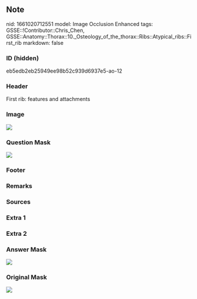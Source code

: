 ## Note
nid: 1661020712551
model: Image Occlusion Enhanced
tags: GSSE::!Contributor::Chris_Chen, GSSE::Anatomy::Thorax::10._Osteology_of_the_thorax::Ribs::Atypical_ribs::First_rib
markdown: false

### ID (hidden)
eb5edb2eb25949ee98b52c939d6937e5-ao-12

### Header
First rib: features and attachments

### Image
<img src="tmpno7ytnbq.png">

### Question Mask
<img src="eb5edb2eb25949ee98b52c939d6937e5-ao-12-Q.svg">

### Footer


### Remarks


### Sources


### Extra 1


### Extra 2


### Answer Mask
<img src="eb5edb2eb25949ee98b52c939d6937e5-ao-12-A.svg">

### Original Mask
<img src="eb5edb2eb25949ee98b52c939d6937e5-ao-O.svg">
